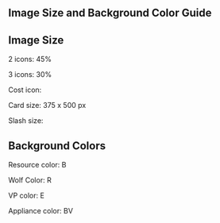 ## Image Size and Background Color Guide

## Image Size

2 icons: 45%

3 icons: 30%

Cost icon: 

Card size: 375 x 500 px

Slash size:

## Background Colors

Resource color: B

Wolf Color: R

VP color: E

Appliance color: BV


